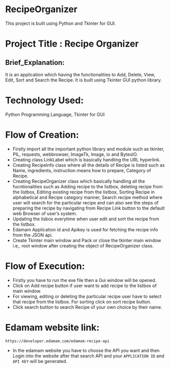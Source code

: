 # RecipeOrganizer
This project is built using Python and Tkinter for GUI.
# Project Title :  Recipe Organizer
## Brief_Explanation: 
It is an application which having the functionalities to Add, Delete, View, Edit, Sort and Search the Recipe. It is built using Tkinter GUI python library. 
# Technology Used:
Python Programming Language, Tkinter for GUI
# Flow of Creation:
* Firstly import all the important python library and module such as tkinter, PIL, requests, webbrowser, ImageTk, Image, io and BytesIO.
* Creating class LinkLabel which is basically handling the URL hyperlink.
* Creating RecipeInfo class where all the details of Recipe is listed such as Name, ingredients, instruction means how to prepare, Category of Recipe.
* Creating RecipeOrganizer class which basically handling all the fucntionalities such as Adding recipe to the listbox, deleting recipe from the listbox, Editing existing recipe from the listbox, Sorting Recipe in alphabetical and Recipe category manner, Search recipe method where user will search for the particular recipe and can also see the steps of preparing the recipe by navigating from Recipe Link button to the default web Browser of user’s system.
* Updating the lisbox everytime when user edit and sort the recipe from the listbox.
* Edamam Application id and Apikey is used for fetching the recipe info from the JSON api.
* Create Tkinter main window and Pack or close the tkinter main window i.e,. root window after creating the object of RecipeOrganizer class.
# Flow of Execution:
* Firstly you have to run the exe file then a Gui window will be opened.
* Click on Add recipe button if user want to add recipe to the listbox of main window.
* For viewing, editing or deleting the particular recipe user have to select that recipe from the listbox. For sorting click on sort recipe button.
* Click search button to search Recipe of your own choice by their name.

# Edamam website link: 
`https://developer.edamam.com/edamam-recipe-api`
* In the edamam website you have to choose the API you want and then Login into the website after that search API and your `APPLICATION ID` and `API KEY` will be generated.
